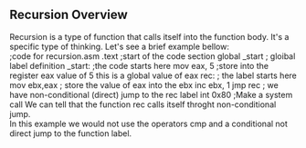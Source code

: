 ## Recursion Overview
Recursion is a type of function that calls itself into the function body. It's a specific type of thinking. Let's see a brief example bellow:  
;code for recursion.asm
.text ;start of the code section
global _start ; gloibal label definition
_start:  ;the code starts here
mov eax, 5 ;store into the register eax value of 5 this is a global value of eax
rec: ; the label starts here
mov ebx,eax ; store the value of eax into the ebx
inc ebx, 1 
jmp rec ; we have non-conditional (direct) jump to the rec label
int 0x80 ;Make a system call 
 We can tell that the function rec calls itself throght non-conditional jump.  
In this example we would not use the operators cmp and a conditional not direct jump to the function label.  
